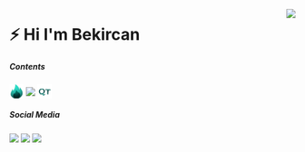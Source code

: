 [<img src="https://github-readme-stats.vercel.app/api/top-langs/?username=bcakyz-io&layout=compact" align="right">][stats]

# :zap: Hi I'm Bekircan

##### Contents

[<img width="25" src="image/icon.png" align="center" />][youtube]
[<img  width="25" src="https://api.iconify.design/mdi/dev-to.svg?width=25&height=25" align="center" />][dev]
[<img width="25" src="image/qt.png" align="center" />][youtube1]

##### Social Media

[<img  width="25" src="https://img.icons8.com/color/344/twitter--v1.png" align="center" />][twitter]
[<img  width="25" src="https://img.icons8.com/color/344/linkedin.png" align="center" />][linkedin]
[<img  width="25" src="https://img.icons8.com/fluency/344/instagram-new.png" align="center" />][instagram]

[instagram]: https://instagram.com/bcakyz
[stats]: https://github.com/bcakyz-io/github-readme-stats
[youtube]: https://www.youtube.com/channel/UC1zMk21kyHPVGEx0zK2_Mnw
[youtube1]: https://www.youtube.com/channel/UCRVxTLAPYHA3hK4nkAahtpg
[twitter]: https://twitter.com/bcakyz
[linkedin]: https://www.linkedin.com/in/bcakyz
[dev]: https://dev.to/bcakyz
